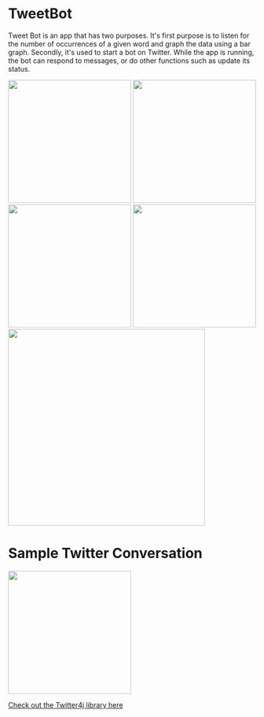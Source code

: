 # TweetBot
Tweet Bot is an app that has two purposes. It's first purpose is to listen for the number of occurrences of a given word and graph the data
using a bar graph. Secondly, it's used to start a bot on Twitter. While the app is running, the bot can respond to messages, or do other
functions such as update its status.

<img src="https://user-images.githubusercontent.com/7400747/36080634-b76e57c4-0f60-11e8-8da1-2e9bdc03846d.png" width="250"> <img src="https://github.com/ctcuff/TweetBot/blob/master/screenshots/Screenshot_20180315-225843.png" width="250"> <img src="https://user-images.githubusercontent.com/7400747/36080650-e0535112-0f60-11e8-9e10-a5031d963098.png" width="250"> <img src="https://user-images.githubusercontent.com/7400747/36080648-dd5256c0-0f60-11e8-8c78-9f39a292e830.png" width="250"> 
<img src="https://user-images.githubusercontent.com/7400747/36080652-e1cd0e16-0f60-11e8-914e-b3f2e2be3aab.png" height="400">

# Sample Twitter Conversation
<img src="https://user-images.githubusercontent.com/7400747/36080683-99858286-0f61-11e8-8892-94e6339eb9f8.jpg" width="250">

[Check out the Twitter4j library here](http://twitter4j.org/en/index.html)
